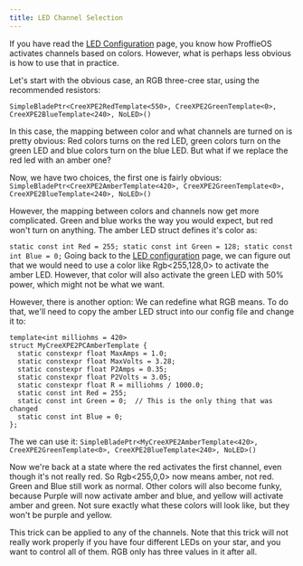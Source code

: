 ```yaml
---
title: LED Channel Selection
---
```

If you have read the [LED Configuration](/config/blades/led-configuration.html) page, you know how ProffieOS activates channels based on colors. However, what is perhaps less obvious is how to use that in practice.

Let's start with the obvious case, an RGB three-cree star, using the recommended resistors:

`SimpleBladePtr<CreeXPE2RedTemplate<550>, CreeXPE2GreenTemplate<0>, CreeXPE2BlueTemplate<240>, NoLED>()`

In this case, the mapping between color and what channels are turned on is pretty obvious:
Red colors turns on the red LED, green colors turn on the green LED and blue colors turn on the blue LED.
But what if we replace the red led with an amber one?

Now, we have two choices, the first one is fairly obvious:
`SimpleBladePtr<CreeXPE2AmberTemplate<420>, CreeXPE2GreenTemplate<0>, CreeXPE2BlueTemplate<240>, NoLED>()`

However, the mapping between colors and channels now get more complicated. Green and blue works the way you
would expect, but red won't turn on anything.  The amber LED struct defines it's color as:

` static const int Red = 255;
  static const int Green = 128;
  static const int Blue = 0;
`
Going back to the [LED configuration](/config/blades/led-configuration.html) page, we can figure out that we would need to use a color like Rgb<255,128,0> to activate the amber LED. However, that color will also activate the green LED with 50% power, which might not be what we want.

However, there is another option: We can redefine what RGB means.
To do that, we'll need to copy the amber LED struct into our config file and change it to:

    template<int milliohms = 420>
    struct MyCreeXPE2PCAmberTemplate {
      static constexpr float MaxAmps = 1.0;
      static constexpr float MaxVolts = 3.28;
      static constexpr float P2Amps = 0.35;
      static constexpr float P2Volts = 3.05;
      static constexpr float R = milliohms / 1000.0;
      static const int Red = 255;
      static const int Green = 0;  // This is the only thing that was changed
      static const int Blue = 0;
    };

The we can use it:
`SimpleBladePtr<MyCreeXPE2AmberTemplate<420>, CreeXPE2GreenTemplate<0>, CreeXPE2BlueTemplate<240>, NoLED>()`

Now we're back at a state where the red activates the first channel, even though it's not really red.
So Rgb<255,0,0> now means amber, not red. Green and Blue still work as normal. Other colors will also become funky, because Purple will now activate amber and blue, and yellow will activate amber and green. Not sure exactly what these colors will look like, but they won't be purple and yellow.

This trick can be applied to any of the channels. Note that this trick will not really work properly if you have four different LEDs on your star, and you want to control all of them. RGB only has three values in it after all.
